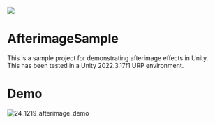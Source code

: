 ![](https://img.shields.io/badge/license-MIT-green)

# AfterimageSample
This is a sample project for demonstrating afterimage effects in Unity.<br>
This has been tested in a Unity 2022.3.17f1 URP environment.

# Demo
![24_1219_afterimage_demo](https://github.com/user-attachments/assets/3ad24da1-aced-46fc-a6e7-a0ede4207817)
